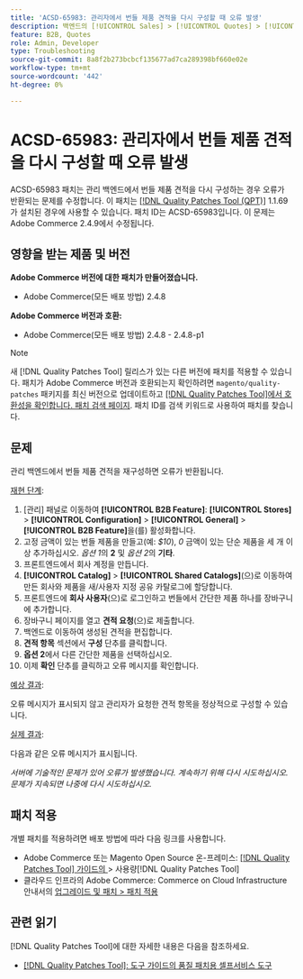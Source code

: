 ```yaml
---
title: 'ACSD-65983: 관리자에서 번들 제품 견적을 다시 구성할 때 오류 발생'
description: 백엔드의 [!UICONTROL Sales] > [!UICONTROL Quotes] > [!UICONTROL Edit] 화면에서 번들 제품을 구성하려고 할 때 오류가 표시되는 Adobe Commerce 문제를 해결하려면 ACSD-65983 패치를 적용합니다.
feature: B2B, Quotes
role: Admin, Developer
type: Troubleshooting
source-git-commit: 8a8f2b273bcbcf135677ad7ca289398bf660e02e
workflow-type: tm+mt
source-wordcount: '442'
ht-degree: 0%

---
```



# ACSD-65983: 관리자에서 번들 제품 견적을 다시 구성할 때 오류 발생

ACSD-65983 패치는 관리 백엔드에서 번들 제품 견적을 다시 구성하는 경우 오류가 반환되는 문제를 수정합니다. 이 패치는 [[!DNL Quality Patches Tool (QPT)]](/help/tools/quality-patches-tool/quality-patches-tool-to-self-serve-quality-patches.md) 1.1.69가 설치된 경우에 사용할 수 있습니다. 패치 ID는 ACSD-65983입니다. 이 문제는 Adobe Commerce 2.4.9에서 수정됩니다.

## 영향을 받는 제품 및 버전

**Adobe Commerce 버전에 대한 패치가 만들어졌습니다.**

* Adobe Commerce(모든 배포 방법) 2.4.8

**Adobe Commerce 버전과 호환:**

* Adobe Commerce(모든 배포 방법) 2.4.8 - 2.4.8-p1

>[!NOTE]
>
>새 [!DNL Quality Patches Tool] 릴리스가 있는 다른 버전에 패치를 적용할 수 있습니다. 패치가 Adobe Commerce 버전과 호환되는지 확인하려면 `magento/quality-patches` 패키지를 최신 버전으로 업데이트하고 [[!DNL Quality Patches Tool]에서 호환성을 확인합니다. 패치 검색 페이지](https://experienceleague.adobe.com/tools/commerce-quality-patches/index.html?lang=ko). 패치 ID를 검색 키워드로 사용하여 패치를 찾습니다.

## 문제

관리 백엔드에서 번들 제품 견적을 재구성하면 오류가 반환됩니다.

<u>재현 단계</u>:

1. [관리] 패널로 이동하여 **[!UICONTROL B2B Feature]**: **[!UICONTROL Stores]** > **[!UICONTROL Configuration]** > **[!UICONTROL General]** > **[!UICONTROL B2B Feature]**&#x200B;을(를) 활성화합니다.
1. 고정 금액이 있는 번들 제품을 만들고(예: *$10*), *0* 금액이 있는 단순 제품을 세 개 이상 추가하십시오. *옵션 1*&#x200B;의 **2** 및 *옵션 2*&#x200B;의 **기타**.
1. 프론트엔드에서 회사 계정을 만듭니다.
1. **[!UICONTROL Catalog]** > **[!UICONTROL Shared Catalogs]**(으)로 이동하여 만든 회사와 제품을 새/사용자 지정 공유 카탈로그에 할당합니다.
1. 프론트엔드에 **회사 사용자**(으)로 로그인하고 번들에서 간단한 제품 하나를 장바구니에 추가합니다.
1. 장바구니 페이지를 열고 **견적 요청**(으)로 제출합니다.
1. 백엔드로 이동하여 생성된 견적을 편집합니다.
1. **견적 항목** 섹션에서 **구성** 단추를 클릭합니다.
1. **옵션 2**&#x200B;에서 다른 간단한 제품을 선택하십시오.
1. 이제 **확인** 단추를 클릭하고 오류 메시지를 확인합니다.

<u>예상 결과</u>:

오류 메시지가 표시되지 않고 관리자가 요청한 견적 항목을 정상적으로 구성할 수 있습니다.

<u>실제 결과</u>:

다음과 같은 오류 메시지가 표시됩니다.

*서버에 기술적인 문제가 있어 오류가 발생했습니다. 계속하기 위해 다시 시도하십시오. 문제가 지속되면 나중에 다시 시도하십시오.*

## 패치 적용

개별 패치를 적용하려면 배포 방법에 따라 다음 링크를 사용합니다.

* Adobe Commerce 또는 Magento Open Source 온-프레미스: [[!DNL Quality Patches Tool]  가이드의 &#x200B;](/help/tools/quality-patches-tool/usage.md)> 사용량[!DNL Quality Patches Tool]
* 클라우드 인프라의 Adobe Commerce: Commerce on Cloud Infrastructure 안내서의 [업그레이드 및 패치 > 패치 적용](https://experienceleague.adobe.com/docs/commerce-cloud-service/user-guide/develop/upgrade/apply-patches.html?lang=ko)

## 관련 읽기

[!DNL Quality Patches Tool]에 대한 자세한 내용은 다음을 참조하세요.

* [[!DNL Quality Patches Tool]: 도구 가이드의 품질 패치용 셀프서비스 도구](/help/tools/quality-patches-tool/quality-patches-tool-to-self-serve-quality-patches.md)
